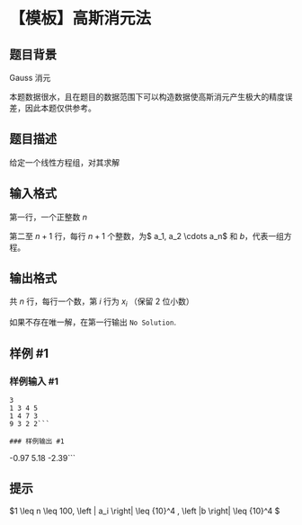 # 【模板】高斯消元法

## 题目背景

Gauss 消元

本题数据很水，且在题目的数据范围下可以构造数据使高斯消元产生极大的精度误差，因此本题仅供参考。

## 题目描述

给定一个线性方程组，对其求解


## 输入格式

第一行，一个正整数 $n$

第二至 $n+1$ 行，每行 $n+1$ 个整数，为$ a_1, a_2 \cdots a_n$ 和 $b$，代表一组方程。


## 输出格式

共 $n$ 行，每行一个数，第 $i$ 行为 $x_i$ （保留 2 位小数）

如果不存在唯一解，在第一行输出 `No Solution`.


## 样例 #1

### 样例输入 #1
```
3
1 3 4 5
1 4 7 3
9 3 2 2```

### 样例输出 #1

```
-0.97
5.18
-2.39```

## 提示

$1 \leq n \leq 100, \left | a_i \right| \leq {10}^4 , \left |b \right| \leq {10}^4 $

